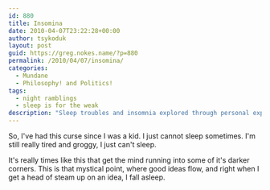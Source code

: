 ```yaml
---
id: 880
title: Insomina
date: 2010-04-07T23:22:28+00:00
author: tsykoduk
layout: post
guid: https://greg.nokes.name/?p=880
permalink: /2010/04/07/insomina/
categories:
  - Mundane
  - Philosophy! and Politics!
tags:
  - night ramblings
  - sleep is for the weak
description: "Sleep troubles and insomnia explored through personal experience, revealing how restless nights can lead to creative breakthroughs and darker mental wanderings."
---
```

So, I've had this curse since I was a kid. I just cannot sleep sometimes. I'm still really tired and groggy, I just can't sleep. 

It's really times like this that get the mind running into some of it's darker corners. This is that mystical point, where good ideas flow, and right when I get a head of steam up on an idea, I fall asleep. 